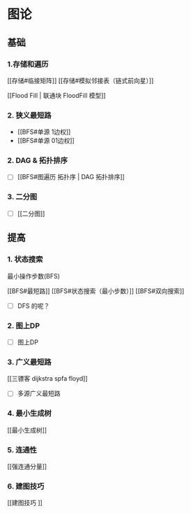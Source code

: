 # 图论

## 基础

### 1.存储和遍历

[[存储#临接矩阵]]
[[存储#模拟邻接表（链式前向星）]]

[[Flood Fill | 联通块 FloodFill 模型]]

### 2. 狭义最短路
- [[BFS#单源 1边权]]
- [[BFS#单源 01边权]]

### 2. DAG & 拓扑排序

- [ ] [[BFS#图遍历 拓扑序 | DAG 拓扑排序]]

### 3. 二分图
- [ ] [[二分图]]

## 提高

### 1.  状态搜索
最小操作步数(BFS)

[[BFS#最短路]]
[[BFS#状态搜索（最小步数）]]
[[BFS#双向搜索]]

- [ ] DFS 的呢？
### 2. 图上DP
- [ ] 图上DP
### 3. 广义最短路
[[三镖客 dijkstra spfa floyd]]
- [ ] 多源广义最短路
### 4. 最小生成树
[[最小生成树]]
### 5. 连通性
[[强连通分量]]
### 6. 建图技巧

[[建图技巧 ]]
